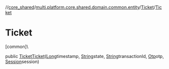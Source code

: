 //[core_shared](../../../index.md)/[multi.platform.core.shared.domain.common.entity](../index.md)/[Ticket](index.md)/[Ticket](-ticket.md)

# Ticket

[common]\

public [Ticket](index.md)[Ticket](-ticket.md)([Long](https://docs.oracle.com/javase/8/docs/api/java/lang/Long.html)timestamp, [String](https://docs.oracle.com/javase/8/docs/api/java/lang/String.html)state, [String](https://docs.oracle.com/javase/8/docs/api/java/lang/String.html)transactionId, [Otp](../-otp/index.md)otp, [Session](../-session/index.md)session)
